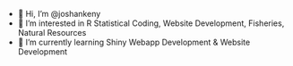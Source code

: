 - 👋 Hi, I’m @joshankeny
- 👀 I’m interested in R Statistical Coding, Website Development, Fisheries, Natural Resources
- 🌱 I’m currently learning Shiny Webapp Development & Website Development

<!---
joshankeny/joshankeny is a ✨ special ✨ repository because its `README.md` (this file) appears on your GitHub profile.
You can click the Preview link to take a look at your changes.
--->
